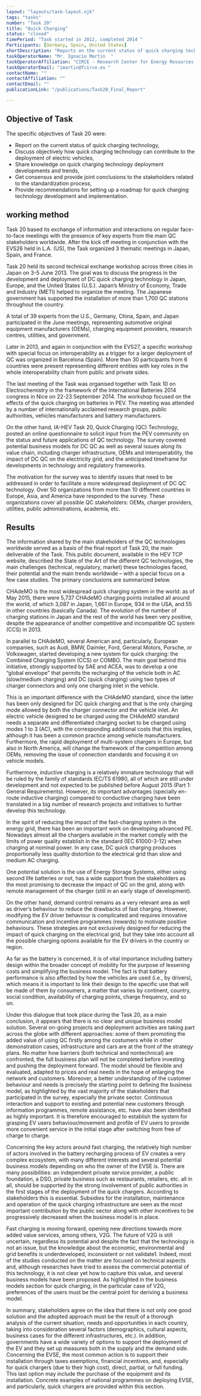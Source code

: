 ```yaml
---
layout: "layouts/task-layout.njk"
tags: "tasks"
number: "Task 20"
title: "Quick Charging"
status: "closed"
timePeriod: "Task started in 2012, completed 2014 "
Participants: [Germany, Spain, United States]
shortDescription: "Reports on the current status of quick charging technology."
taskOperatorName: "Mr. Ignacio Martin  "
taskOperatorAffiliation: "CIRCE - Research Center for Energy Resources and Consumption "
taskOperatorEmail: "imartin@fcirce.es "
contactName: ""
contactAffiliation: ""
contactEmail: ""
publicationLink: "/publications/Task20_Final_Report"

---
```


## Objective of Task
The specific objectives of Task 20 were:  

- Report on the current status of quick charging technology, 
- Discuss objectively how quick charging technology can contribute to the deployment of electric vehicles, 
- Share knowledge on quick charging technology deployment developments and trends, 
- Get consensus and provide joint conclusions to the stakeholders related to the standardization process, 
- Provide recommendations for setting up a roadmap for quick charging technology development and implementation. 

## working method
Task 20 based its exchange of information and interactions on regular face-to-face meetings with the presence of key experts from the main QC stakeholders worldwide. After the kick off meeting in conjunction with the EVS26 held in L.A. (US), the Task organized 3 thematic meetings in Japan, Spain, and France.  

Task 20 held its second technical exchange workshop across three cities in Japan on 3-5 June 2013. The goal was to discuss the progress in the development and deployment of DC quick charging technology in Japan, Europe, and the United States (U.S.). Japan’s Ministry of Economy, Trade and Industry (METI) helped to organize the meeting. The Japanese government has supported the installation of more than 1,700 QC stations throughout the country.  

A total of 39 experts from the U.S., Germany, China, Spain, and Japan participated in the June meetings, representing automotive original equipment manufacturers (OEMs), charging equipment providers, research centres, utilities, and government.  

Later in 2013, and again in conjunction with the EVS27, a specific workshop with special focus on interoperability as a trigger for a larger deployment of QC was organized in Barcelona (Spain). More than 30 participants from 6 countries were present representing different entities with key roles in the whole interoperability chain from public and private sides.  

The last meeting of the Task was organised together with Task 10 on Electrochemistry in the framework of the International Batteries 2014 congress in Nice on 22-23 September 2014. The workshop focused on the effects of the quick charging on batteries in PEV. The meeting was attended by a number of internationally acclaimed research groups, public authorities, vehicles manufacturers and battery manufacturers. 

On the other hand, IA-HEV Task 20, Quick Charging (QC) Technology, posted an online questionnaire to solicit input from the PEV community on the status and future applications of QC technology. The survey covered potential business models for DC QC as well as several issues along its value chain, including charger infrastructure, OEMs and interoperability, the impact of DC QC on the electricity grid, and the anticipated timeframe for developments in technology and regulatory frameworks.  

The motivation for the survey was to identify issues that need to be addressed in order to facilitate a more widespread deployment of DC QC technology. Over 50 organizations from more than 10 different countries in Europe, Asia, and America have responded to the survey. These organizations cover all possible QC stakeholders: OEMs, charger providers, utilities, public administrations, academia, etc.  

## Results
The information shared by the main stakeholders of the QC technologies worldwide served as a basis of the final report of Task 20, the main deliverable of the Task. This public document, available in the HEV TCP website, described the State of the Art of the different QC technologies, the main challenges (technical, regulatory, market) these technologies faced, their potential and the main trends worldwide – with a special focus on a few case studies. The primary conclusions are summarized below.  

CHAdeMO is the most widespread quick charging system in the world: as of May 2015, there were 5,737 CHAdeMO charging points installed all around the world, of which 3,087 in Japan, 1,661 in Europe, 934 in the USA, and 55 in other countries (basically Canada). The evolution of the number of charging stations in Japan and the rest of the world has been very positive, despite the appearance of another competitive and incompatible QC system (CCS) in 2013.  

In parallel to CHAdeMO, several American and, particularly, European companies, such as Audi, BMW, Daimler, Ford, General Motors, Porsche, or Volkswagen, started developing a new system for quick charging: the Combined Charging System (CCS) or COMBO. The main goal behind this initiative, strongly supported by SAE and ACEA, was to develop a one “global envelope” that permits the recharging of the vehicle both in AC (slow/medium charging) and DC (quick charging) using two types of charger connectors and only one charging inlet in the vehicle.  

This is an important difference with the CHAdeMO standard, since the latter has been only designed for DC quick charging and that is the only charging mode allowed by both the charger connector and the vehicle inlet. An electric vehicle designed to be charged using the CHAdeMO standard needs a separate and differentiated charging socket to be charged using modes 1 to 3 (AC), with the corresponding additional costs that this implies, although it has been a common practice among vehicle manufacturers. Furthermore, the rapid deployment of multi-system chargers in Europe, but also in North America, will change the framework of the competition among OEMs, removing the issue of connection standards and focusing it on vehicle models. 

Furthermore, inductive charging is a relatively immature technology that will be ruled by the family of standards IEC/TS 61980, all of which are still under development and not expected to be published before August 2015 (Part 1: General Requirements). However, its important advantages (specially en-route inductive charging) compared to conductive charging have been translated in a big number of research projects and initiatives to further develop this technology.  

In the spirit of reducing the impact of the fast-charging system in the energy grid, there has been an important work on developing advanced PE. Nowadays almost all the chargers available in the market comply with the limits of power quality establish in the standard (IEC 61000-3-12) when charging at nominal power. In any case, DC quick charging produces proportionally less quality distortion to the electrical grid than slow and medium AC charging.  

One potential solution is the use of Energy Storage Systems, either using second life batteries or not, has a wide support from the stakeholders as the most promising to decrease the impact of QC on the grid, along with remote management of the charger (still in an early stage of development).  

On the other hand, demand control remains as a very relevant area as well as driver’s behaviour to reduce the drawbacks of fast charging. However, modifying the EV driver behaviour is complicated and requires innovative communication and incentive programmes (rewards) to motivate positive behaviours. These strategies are not exclusively designed for reducing the impact of quick charging on the electrical grid, but they take into account all the possible charging options available for the EV drivers in the country or region.  

As far as the battery is concerned, it is of vital importance including battery design within the broader concept of mobility for the purpose of lessening costs and simplifying the business model. The fact is that battery performance is also affected by how the vehicles are used (i.e., by drivers), which means it is important to link their design to the specific use that will be made of them by consumers, a matter that varies by continent, country, social condition, availability of charging points, charge frequency, and so on.  

Under this dialogue that took place during the Task 20, as a main conclusion, it appears that there is no clear and unique business model solution. Several on-going projects and deployment activities are taking part across the globe with different approaches: some of them promoting the added value of using QC firstly among the costumers while in other demonstration cases, infrastructure and cars are at the front of the strategy plans. No matter how barriers (both technical and nontechnical) are confronted, the full business plan will not be completed before investing and pushing the deployment forward. The model should be flexible and evaluated, adapted to prices and real needs in the hope of enlarging the network and customers. Moreover, a better understanding of the customer behaviour and needs is precisely the starting point to defining the business model, as highlighted by the vast majority of the stakeholders that participated in the survey, especially the private sector. Continuous interaction and support to existing and potential new customers through information programmes, remote assistance, etc. have also been identified as highly important. It is therefore encouraged to establish the system for grasping EV users behaviour/movement and profile of EV users to provide more convenient service in the initial stage after switching from free of charge to charge.  

Concerning the key actors around fast charging, the relatively high number of actors involved in the battery recharging process of EV creates a very complex ecosystem, with many different interests and several potential business models depending on who the owner of the EVSE is. There are many possibilities: an independent private service provider, a public foundation, a DSO, private business such as restaurants, retailers, etc. all in all, should be supported by the strong involvement of public authorities in the first stages of the deployment of the quick chargers. According to stakeholders this is essential. Subsidies for the installation, maintenance and operation of the quick charging infrastructure are seen as the most important contribution by the public sector along with other incentives to be progressively decreased when the business model is in place.  

Fast charging is moving forward, opening new directions towards more added value services, among others, V2G. The future of V2G is still uncertain, regardless its potential and despite the fact that the technology is not an issue, but the knowledge about the economic, environmental and grid benefits is underdeveloped, inconsistent or not validate1. Indeed, most of the studies conducted on the matter are focused on technical aspects and, although researches have tried to assess the commercial potential of this technology, it is not clear yet how to capture this value, and several business models have been proposed. As highlighted in the business models section for quick charging, in the particular case of V2G, preferences of the users must be the central point for deriving a business model.  

In summary, stakeholders agree on the idea that there is not only one good solution and the adopted approach must be the result of a thorough analysis of the current situation, needs and opportunities in each country, taking into consideration several factors (demographics, cultural aspects, business cases for the different infrastructures, etc.). In addition, governments have a wide variety of options to support the deployment of the EV and they set up measures both in the supply and the demand side. Concerning the EVSE, the most common action is to support their installation through taxes exemptions, financial incentives, and, especially for quick chargers (due to their high cost), direct, partial, or full funding. This last option may include the purchase of the equipment and its installation. Concrete examples of national programmes on deploying EVSE, and particularly, quick chargers are provided within this section. 